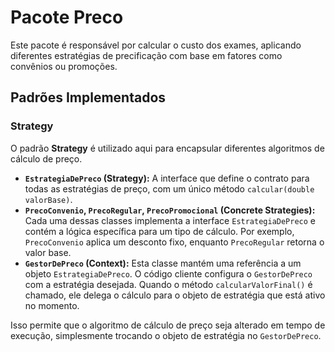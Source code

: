 # Pacote Preco

Este pacote é responsável por calcular o custo dos exames, aplicando diferentes estratégias de precificação com base em fatores como convênios ou promoções.

## Padrões Implementados

### Strategy

O padrão **Strategy** é utilizado aqui para encapsular diferentes algoritmos de cálculo de preço.

- **`EstrategiaDePreco` (Strategy):** A interface que define o contrato para todas as estratégias de preço, com um único método `calcular(double valorBase)`.
- **`PrecoConvenio`, `PrecoRegular`, `PrecoPromocional` (Concrete Strategies):** Cada uma dessas classes implementa a interface `EstrategiaDePreco` e contém a lógica específica para um tipo de cálculo. Por exemplo, `PrecoConvenio` aplica um desconto fixo, enquanto `PrecoRegular` retorna o valor base.
- **`GestorDePreco` (Context):** Esta classe mantém uma referência a um objeto `EstrategiaDePreco`. O código cliente configura o `GestorDePreco` com a estratégia desejada. Quando o método `calcularValorFinal()` é chamado, ele delega o cálculo para o objeto de estratégia que está ativo no momento.

Isso permite que o algoritmo de cálculo de preço seja alterado em tempo de execução, simplesmente trocando o objeto de estratégia no `GestorDePreco`.
